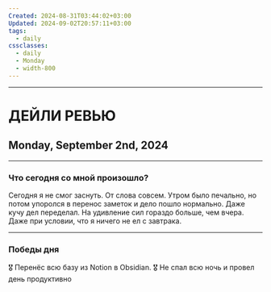 ```yaml
---
Created: 2024-08-31T03:44:02+03:00
Updated: 2024-09-02T20:57:11+03:00
tags:
  - daily
cssclasses:
  - daily
  - Monday
  - width-800
---
```

***
# ДЕЙЛИ РЕВЬЮ
## Monday, September 2nd, 2024
***
### Что сегодня со мной произошло?

Сегодня я не смог заснуть. От слова совсем. Утром было печально, но потом упоролся в перенос заметок и дело пошло нормально. Даже кучу дел переделал. На удивление сил гораздо больше, чем вчера. Даже при условии, что я ничего не ел с завтрака.
***
### Победы дня
🎖️ Перенёс всю базу из Notion в Obsidian.
🎖️ Не спал всю ночь и провел день продуктивно 